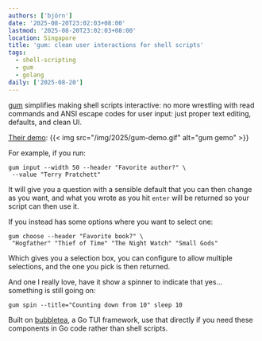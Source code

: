 ```yaml
---
authors: ['björn']
date: '2025-08-20T23:02:03+08:00'
lastmod: '2025-08-20T23:02:03+08:00'
location: Singapore
title: 'gum: clean user interactions for shell scripts'
tags:
  - shell-scripting
  - gum
  - golang
daily: ['2025-08-20']
---
```

[gum](https://github.com/charmbracelet/gum) simplifies making shell scripts interactive: no more wrestling with read commands and ANSI escape codes for user input: just proper text editing, defaults, and clean UI.

[Their demo](https://github.com/charmbracelet/gum/blob/9ab722ca4fe1e248283091626bd9fe5ecea65e1b/examples/demo.sh): {{< img src="/img/2025/gum-demo.gif" alt="gum gemo" >}}

For example, if you run:

```shell
gum input --width 50 --header "Favorite author?" \
 --value "Terry Pratchett"
```

It will give you a question with a sensible default that you can then change as you want, and what you wrote as you hit `enter` will be returned so your script can then use it.

If you instead has some options where you want to select one:

```shell
gum choose --header "Favorite book?" \
 "Hogfather" "Thief of Time" "The Night Watch" "Small Gods"
```

Which gives you a selection box, you can configure to allow multiple selections, and the one you pick is then returned.

And one I really love, have it show a spinner to indicate that yes… something is still going on:

```shell
gum spin --title="Counting down from 10" sleep 10
```

Built on [bubbletea](https://github.com/charmbracelet/bubbletea), a Go TUI framework, use that directly if you need these components in Go code rather than shell scripts.
